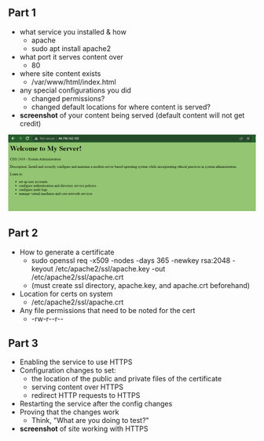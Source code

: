## Part 1
   - what service you installed & how
     - apache
     - sudo apt install apache2
   - what port it serves content over
     - 80
   - where site content exists
     - /var/www/html/index.html
   - any special configurations you did
     - changed permissions?
     - changed default locations for where content is served?
   - **screenshot** of your content being served (default content will not get credit)

![server screenshot](images/server.png)

## Part 2
   - How to generate a certificate
     - sudo openssl req -x509 -nodes -days 365 -newkey rsa:2048 -keyout /etc/apache2/ssl/apache.key -out /etc/apache2/ssl/apache.crt
     - (must create ssl directory, apache.key, and apache.crt beforehand)
   - Location for certs on system
     - /etc/apache2/ssl/apache.crt
   - Any file permissions that need to be noted for the cert
     -  -rw-r--r--

## Part 3
   - Enabling the service to use HTTPS
   - Configuration changes to set:
     - the location of the public and private files of the certificate
     - serving content over HTTPS
     - redirect HTTP requests to HTTPS
   - Restarting the service after the config changes
   - Proving that the changes work
     - Think, "What are you doing to test?"
   - **screenshot** of site working with HTTPS

